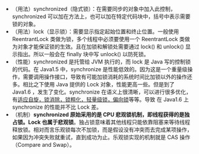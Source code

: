 - （用法）synchronized（隐式锁）：在需要同步的对象中加入此控制，synchronized 可以加在方法上，也可以加在特定代码块中，括号中表示需要锁的对象。 
- （用法）lock（显示锁）：需要显示指定起始位置和终止位置。一般使用 ReentrantLock 类做为锁，多个线程中必须要使用一个 ReentrantLock 类做为对象才能保证锁的生效。且在加锁和解锁处需要通过 lock() 和 unlock() 显示指出。所以一般会在 finally 块中写 unlock() 以防死锁。 
- （性能）synchronized 是托管给 JVM 执行的，而 lock 是 Java 写的控制锁的代码。在 Java1.5 中，synchronize 是性能低效的。因为这是一个重量级操作，需要调用操作接口，导致有可能加锁消耗的系统时间比加锁以外的操作还多。相比之下使用 Java 提供的 Lock 对象，性能更高一些。但是到了 Java1.6 ，发生了变化。synchronize 在语义上很清晰，可以进行很多优化，有<u>适应自旋，锁消除，锁粗化，轻量级锁，偏向锁</u>等等。导致 在 Java1.6 上 synchronize 的性能并不比 Lock 差。 
- （机制）**synchronized 原始采用的是 CPU 悲观锁机制，即线程获得的是独占锁。Lock 也属于悲观锁**。独占锁意味着其他线程只能依靠阻塞来等待线程释放锁。相对而言乐观锁每次不加锁，而是假设没有冲突而去完成某项操作，如果因为冲突失败就重试，直到成功为止。乐观锁实现的机制就是 CAS 操作（Compare and Swap）。 